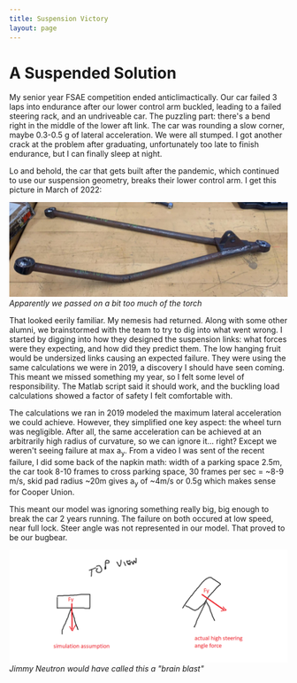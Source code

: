 ```yaml
---
title: Suspension Victory
layout: page
---
```


# A Suspended Solution

My senior year FSAE competition ended anticlimactically. Our car failed 3 laps into endurance after our lower control arm buckled, leading to a failed steering rack, and an undriveable car. The puzzling part: there's a bend right in the middle of the lower aft link. The car was rounding a slow corner, maybe 0.3-0.5 g of lateral acceleration. We were all stumped. I got another crack at the problem after graduating, unfortunately too late to finish endurance, but I can finally sleep at night.

Lo and behold, the car that gets built after the pandemic, which continued to use our suspension geometry, breaks their lower control arm. I get this picture in March of 2022:

![A broken lower wishbone from a formula Sae car](/docs/assets/2020_LCA_failure.jpg)
*Apparently we passed on a bit too much of the torch*

That looked eerily familiar. My nemesis had returned. Along with some other alumni, we brainstormed with the team to try to dig into what went wrong. I started by digging into how they designed the suspension links: what forces were they expecting, and how did they predict them. The low hanging fruit would be undersized links causing an expected failure. They were using the same calculations we were in 2019, a discovery I should have seen coming. This meant we missed something my year, so I felt some level of responsibility. The Matlab script said it should work, and the buckling load calculations showed a factor of safety I felt comfortable with.

The calculations we ran in 2019 modeled the maximum lateral acceleration we could achieve. However, they simplified one key aspect: the wheel turn was negligible. After all, the same acceleration can be achieved at an arbitrarily high radius of curvature, so we can ignore it... right? Except we weren't seeing failure at max a<sub>y</sub>. From a video I was sent of the recent failure, I did some back of the napkin math: width of a parking space 2.5m, the car took 8-10 frames to cross parking space, 30 frames per sec = ~8-9 m/s, skid pad radius ~20m gives a<sub>y</sub> of ~4m/s or 0.5g which makes sense for Cooper Union.

This meant our model was ignoring something really big, big enough to break the car 2 years running. The failure on both occured at low speed, near full lock. Steer angle was not represented in our model. That proved to be our bugbear.

![A very crappy sketch of a wheel turning and changing the direction of force application](/docs/assets/napkin_sketch.png)
*Jimmy Neutron would have called this a "brain blast"*